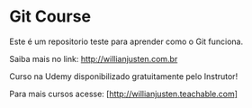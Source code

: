 # Git Course

Este é um repositorio teste para aprender como o Git funciona.

Saiba mais no link: http://willianjusten.com.br

Curso na Udemy disponibilizado gratuitamente pelo Instrutor!

Para mais cursos acesse: [http://willianjusten.teachable.com]


